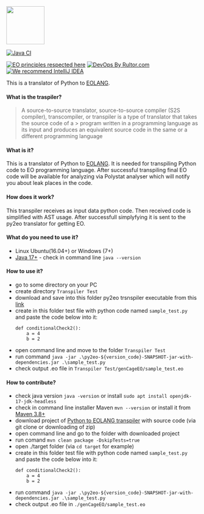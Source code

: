 
<img src="https://www.yegor256.com/images/books/elegant-objects/cactus.svg" height="100px" />

[![Java CI](https://github.com/polystat/py2eo/actions/workflows/github-ci.yml/badge.svg)](https://github.com/polystat/py2eo/actions/workflows/github-ci.yml)

[![EO principles respected here](https://www.elegantobjects.org/badge.svg)](https://www.elegantobjects.org)
[![DevOps By Rultor.com](http://www.rultor.com/b/polystat/py2eo)](http://www.rultor.com/p/polystat/py2eo)
[![We recommend IntelliJ IDEA](https://www.elegantobjects.org/intellij-idea.svg)](https://www.jetbrains.com/idea/)

This is a translator of Python to [EOLANG](https://www.eolang.org).
#### What is the traspiler? ####
> A source-to-source translator, source-to-source compiler (S2S compiler), transcompiler, or transpiler is a type of translator that takes the source code of a > program written in a programming language as its input and produces an equivalent source code in the same or a different programming language

#### What is it? ####
This is a translator of Python to [EOLANG](https://www.eolang.org). It is needed for transpiling Python code to EO programming language. After successful transpiling final EO code will be available for analyzing via Polystat analyser which will notify you about leak places in the code. 

#### How does it work? ####
This transpiler receives as input data python code. Then received code is simplified with AST usage. After successfull simplyfying it is sent to the py2eo translator for getting EO.

#### What do you need to use it? ####
* Linux Ubuntu(16.04+) or Windows (7+)
* [Java 17+](https://download.java.net/openjdk/jdk11/ri/openjdk-11+28_windows-x64_bin.zip) - check in command line `java --version`

#### How to use it? ####
- go to some directory on your PC
- create directory `Transpiler Test`
- download and save into this folder py2eo trsnspiler executable from this [link](https://repo1.maven.org/maven2/org/polystat/py2eo/0.0.3/py2eo-0.0.3-jar-with-dependencies.jar)
- create in this folder test file with python code named `sample_test.py` and paste the code below into it:
    ```
    def conditionalCheck2():
        a = 4
        b = 2
    ```
- open command line and move to the folder `Transpiler Test`
- run command `java -jar .\py2eo-${version_code}-SNAPSHOT-jar-with-dependencies.jar .\sample_test.py`
- check output .eo file in `Transpiler Test/genCageEO/sample_test.eo`


#### How to contribute? ####
- check java version `java -version` or install `sudo apt install openjdk-17-jdk-headless`
- check in command line installer Maven `mvn --version` or install it from [Maven 3.8+](https://maven.apache.org/download.cgi)
- download project of [Python to EOLANG transpiler](https://github.com/polystat/py2eo) with source code (via git clone or downloading of zip)
- open command line and go to the folder with downloaded project
- run comand `mvn clean package -DskipTests=true`
- open ./target folder (via `cd target` for example)
- create in this folder test file with python code named `sample_test.py` and paste the code below into it:
    ```
    def conditionalCheck2():
        a = 4
        b = 2
    ```
- run command `java -jar .\py2eo-${version_code}-SNAPSHOT-jar-with-dependencies.jar .\sample_test.py`
- check output .eo file in `./genCageEO/sample_test.eo`
